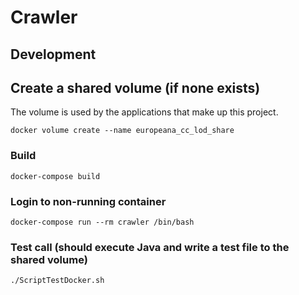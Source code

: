 Crawler
==============================

## Development

## Create a shared volume (if none exists)

The volume is used by the applications that make up this project.

    docker volume create --name europeana_cc_lod_share

### Build

    docker-compose build

### Login to non-running container

    docker-compose run --rm crawler /bin/bash

### Test call (should execute Java and write a test file to the shared volume)

    ./ScriptTestDocker.sh
